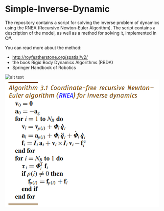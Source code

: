 # Simple-Inverse-Dynamic
The repository contains a script for solving the inverse problem of dynamics using the RNEA (Recursive Newton-Euler Algorithm). The script contains a description of the model, as well as a method for solving it, implemented in C#.

You can read more about the method:
- http://royfeatherstone.org/spatial/v2/
- the book Rigid Body Dynamics Algorithms (RBDA)
- Springer Handbook of Robotics

![alt text](Algorithm.png "Coordinate-free recursive Newton–
Euler algorithm (RNEA) for inverse dynamics")
![Иллюстрация к проекту](https://github.com/zik-888/Simple-Inverse-Dynamic/blob/main/Algorithm.PNG)

